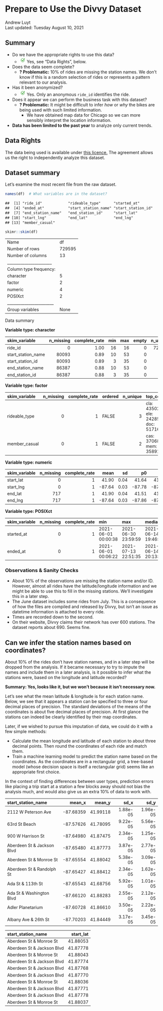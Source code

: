 Prepare to Use the Divvy Dataset
================
Andrew Luyt
<br>Last updated: Tuesday August 10, 2021

## Summary

-   Do we have the appropriate rights to use this data?
    -   ![checkmark](img/checkmark.png) Yes, see “Data Rights”, below.
-   Does the data seem complete?
    -   **? Problematic:** 10% of rides are missing the station names.
        We don’t know if this is a random selection of rides or
        represents a pattern relevant to our analysis.
-   Has it been anonymized?
    -   ![checkmark](img/checkmark.png) Yes. Only an anonymous `ride_id`
        identifies the ride.
-   Does it appear we can perform the business task with this dataset?
    -   **? Problematic:** It might be difficult to infer *how* or *why*
        the bikes are being used with such limited information.
        -   We have obtained map data for Chicago so we can more
            sensibly interpret the location information.
-   **Data has been limited to the past year** to analyze only current
    trends.

## Data Rights

The data being used is available under [this
licence.](https://www.divvybikes.com/data-license-agreement) The
agreement allows us the right to independently analyze this dataset.

## Dataset summary

Let’s examine the most recent file from the raw dataset.

``` r
names(df)  # What variables are in the dataset?
```

    ##  [1] "ride_id"            "rideable_type"      "started_at"        
    ##  [4] "ended_at"           "start_station_name" "start_station_id"  
    ##  [7] "end_station_name"   "end_station_id"     "start_lat"         
    ## [10] "start_lng"          "end_lat"            "end_lng"           
    ## [13] "member_casual"

``` r
skimr::skim(df)
```

|                                                  |        |
|:-------------------------------------------------|:-------|
| Name                                             | df     |
| Number of rows                                   | 729595 |
| Number of columns                                | 13     |
| \_\_\_\_\_\_\_\_\_\_\_\_\_\_\_\_\_\_\_\_\_\_\_   |        |
| Column type frequency:                           |        |
| character                                        | 5      |
| factor                                           | 2      |
| numeric                                          | 4      |
| POSIXct                                          | 2      |
| \_\_\_\_\_\_\_\_\_\_\_\_\_\_\_\_\_\_\_\_\_\_\_\_ |        |
| Group variables                                  | None   |

Data summary

**Variable type: character**

| skim\_variable       | n\_missing | complete\_rate | min | max | empty | n\_unique | whitespace |
|:---------------------|-----------:|---------------:|----:|----:|------:|----------:|-----------:|
| ride\_id             |          0 |           1.00 |  16 |  16 |     0 |    729595 |          0 |
| start\_station\_name |      80093 |           0.89 |  10 |  53 |     0 |       689 |          0 |
| start\_station\_id   |      80093 |           0.89 |   3 |  35 |     0 |       689 |          0 |
| end\_station\_name   |      86387 |           0.88 |  10 |  53 |     0 |       690 |          0 |
| end\_station\_id     |      86387 |           0.88 |   3 |  35 |     0 |       690 |          0 |

**Variable type: factor**

| skim\_variable | n\_missing | complete\_rate | ordered | n\_unique | top\_counts                          |
|:---------------|-----------:|---------------:|:--------|----------:|:-------------------------------------|
| rideable\_type |          0 |              1 | FALSE   |         3 | cla: 435020, ele: 242859, doc: 51716 |
| member\_casual |          0 |              1 | FALSE   |         2 | cas: 370681, mem: 358914             |

**Variable type: numeric**

| skim\_variable | n\_missing | complete\_rate |   mean |   sd |     p0 |    p25 |    p50 |    p75 |   p100 | hist  |
|:---------------|-----------:|---------------:|-------:|-----:|-------:|-------:|-------:|-------:|-------:|:------|
| start\_lat     |          0 |              1 |  41.90 | 0.04 |  41.64 |  41.88 |  41.90 |  41.93 |  42.07 | ▁▁▇▇▁ |
| start\_lng     |          0 |              1 | -87.64 | 0.03 | -87.78 | -87.66 | -87.64 | -87.63 | -87.52 | ▁▁▇▂▁ |
| end\_lat       |        717 |              1 |  41.90 | 0.04 |  41.51 |  41.88 |  41.90 |  41.93 |  42.08 | ▁▁▁▇▁ |
| end\_lng       |        717 |              1 | -87.64 | 0.03 | -87.86 | -87.66 | -87.64 | -87.63 | -87.49 | ▁▁▇▆▁ |

**Variable type: POSIXct**

| skim\_variable | n\_missing | complete\_rate | min                 | max                 | median              | n\_unique |
|:---------------|-----------:|---------------:|:--------------------|:--------------------|:--------------------|----------:|
| started\_at    |          0 |              1 | 2021-06-01 00:00:38 | 2021-06-30 23:59:59 | 2021-06-14 19:46:47 |    589805 |
| ended\_at      |          0 |              1 | 2021-06-01 00:06:22 | 2021-07-13 22:51:35 | 2021-06-14 20:13:55 |    589069 |

### Observations & Sanity Checks

-   About 10% of the observations are missing the station name and/or
    ID. However, almost all rides have the latitude/longitude
    information and we might be able to use this to fill in the missing
    stations. We’ll investigate this in a later step.
-   The June dataset includes some rides from July. This is a
    consequence of how the files are compiled and released by Divvy, but
    isn’t an issue as datetime information is attached to every ride.
-   Times are recorded down to the second.
-   On their website, Divvy claims their network has over 600 stations.
    The dataset reports about 690. Seems fine.

## Can we infer the station names based on coordinates?

About 10% of the rides don’t have station names, and in a later step
will be dropped from the analysis. If it became necessary to try to
impute the names and include them in a later analysis, is it possible to
infer what the stations were, based on the longitude and latitude
recorded?

**Summary: Yes, looks like it, but we won’t because it isn’t necessary
now.**

Let’s see what the mean latitude & longitude is for each station name.
Below, we see that it appears a station can be specified to three or
four decimal places of precision. The standard deviations of the means
of the coordinates is about five decimal places of precision. At first
glance the stations can indeed be clearly identified by their map
coordinates.

Later, if we wished to pursue this imputation of data, we could do it
with a few simple methods:

-   Calculate the mean longitude and latitude of each station to about
    three decimal points. Then round the coordinates of each ride and
    match them.
-   Train a machine learning model to predict the station name based on
    the coordinates. As the coordinates are in a rectangular grid, a
    tree-based model (whose decision space is itself a rectangular grid)
    seems like an appropriate first choice.

In the context of finding differences between user types, prediction
errors like placing a trip start at a station a few blocks away should
not bias the analysis much, and would also give us an extra 10% of data
to work with.

| start\_station\_name       |   mean\_x |  mean\_y |    sd\_x |    sd\_y |
|:---------------------------|----------:|---------:|---------:|---------:|
| 2112 W Peterson Ave        | -87.68359 | 41.99118 | 1.88e-05 | 1.96e-05 |
| 63rd St Beach              | -87.57626 | 41.78095 | 9.22e-05 | 5.56e-05 |
| 900 W Harrison St          | -87.64980 | 41.87475 | 2.34e-05 | 1.25e-05 |
| Aberdeen St & Jackson Blvd | -87.65480 | 41.87773 | 3.87e-05 | 2.77e-05 |
| Aberdeen St & Monroe St    | -87.65554 | 41.88042 | 5.38e-05 | 3.09e-05 |
| Aberdeen St & Randolph St  | -87.65427 | 41.88412 | 2.34e-05 | 1.62e-05 |
| Ada St & 113th St          | -87.65543 | 41.68756 | 5.92e-05 | 1.01e-05 |
| Ada St & Washington Blvd   | -87.66120 | 41.88283 | 2.55e-05 | 2.12e-05 |
| Adler Planetarium          | -87.60728 | 41.86610 | 3.50e-05 | 2.22e-05 |
| Albany Ave & 26th St       | -87.70203 | 41.84449 | 3.17e-05 | 3.45e-05 |

| start\_station\_name       | start\_lat |
|:---------------------------|-----------:|
| Aberdeen St & Monroe St    |   41.88053 |
| Aberdeen St & Jackson Blvd |   41.87778 |
| Aberdeen St & Monroe St    |   41.88043 |
| Aberdeen St & Jackson Blvd |   41.87774 |
| Aberdeen St & Jackson Blvd |   41.87768 |
| Aberdeen St & Jackson Blvd |   41.87770 |
| Aberdeen St & Monroe St    |   41.88036 |
| Aberdeen St & Jackson Blvd |   41.87771 |
| Aberdeen St & Jackson Blvd |   41.87778 |
| Aberdeen St & Monroe St    |   41.88037 |
